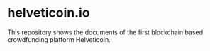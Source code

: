 # helveticoin.io
This repository shows the documents of the first blockchain based crowdfunding platform Helveticoin.

